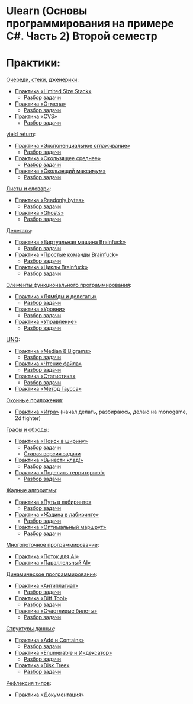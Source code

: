 #  Ulearn (Основы программирования на примере C#. Часть 2) Второй семестр

# Практики:

[Очереди, стеки, дженерики](https://ulearn.me/course/basicprogramming2/Steki_i_ocheredi_48016626-87ae-411d-ae97-f7a49e465dbc):
- [Практика «Limited Size Stack»](https://github.com/ve3xone/UlearnProjects/blob/main/2-semester/practices/LimitedSizeStack/LimitedSizeStack.cs)
    - [Разбор задачи](https://vk.com/@fuckingulearn-praktika-limited-size-stack)
- [Практика «Отмена»](https://github.com/ve3xone/UlearnProjects/blob/main/2-semester/practices/LimitedSizeStack/ListModel.cs)
    - [Разбор задачи](https://vk.com/@fuckingulearn-praktika-otmena2)
- [Практика «CVS»](https://github.com/ve3xone/UlearnProjects/blob/main/2-semester/practices/Clones/CloneVersionSystem.cs)
    - [Разбор задачи](https://vk.com/@fuckingulearn-praktika-cvs)

[yield return](https://ulearn.me/course/basicprogramming2/foreach_IEnumerable_i_IEnumerator_49c485c2-d2a7-4362-a473-5757719bd002):
- [Практика «Экспоненциальное сглаживание»](https://github.com/ve3xone/UlearnProjects/blob/main/2-semester/practices/Smooth/ExpSmoothingTask.cs)
    - [Разбор задачи](https://vk.com/@fuckingulearn-praktika-eksponencialnoe-sglazhivanie)
- [Практика «Скользящее среднее»](https://github.com/ve3xone/UlearnProjects/blob/main/2-semester/practices/Smooth/MovingAverageTask.cs)
    - [Разбор задачи](https://vk.com/@fuckingulearn-praktika-skolzyaschee-srednee)
- [Практика «Скользящий максимум»](https://github.com/ve3xone/UlearnProjects/blob/main/2-semester/practices/Smooth/MovingMaxTask.cs)
    - [Разбор задачи](https://vk.com/@fuckingulearn-praktika-skolzyaschii-maksimum)

[Листы и словари](https://ulearn.me/course/basicprogramming2/Listy_i_indeksatsiya_ff0b5f9b-eb8c-432d-8bab-4bfa9718469a):
- [Практика «Readonly bytes»](https://github.com/ve3xone/UlearnProjects/blob/main/2-semester/practices/readonly-bytes/ReadonlyBytes.cs)
    - [Разбор задачи](https://vk.com/@fuckingulearn-readonly-bytes)
- [Практика «Ghosts»](https://github.com/ve3xone/UlearnProjects/blob/main/2-semester/practices/ghost/GhostsTask.cs)
    - [Разбор задачи](https://vk.com/@fuckingulearn-praktika-ghosts)

[Делегаты](https://ulearn.me/course/basicprogramming2/Postanovka_problemy_139a55f6-8e6a-4178-bccc-a152a5eecea5):
- [Практика «Виртуальная машина Brainfuck»](https://github.com/ve3xone/UlearnProjects/blob/main/2-semester/practices/brainfuck/VirtualMachine.cs)
    - [Разбор задачи](https://vk.com/@fuckingulearn-virtualnaya-mashina-brainfuck)
- [Практика «Простые команды Brainfuck»](https://github.com/ve3xone/UlearnProjects/blob/main/2-semester/practices/brainfuck/BrainfuckBasicCommands.cs)
    - [Разбор задачи](https://vk.com/@fuckingulearn-prostye-komandy-brainfuck)
- [Практика «Циклы Brainfuck»](https://github.com/ve3xone/UlearnProjects/blob/main/2-semester/practices/brainfuck/BrainfuckLoopCommands.cs)
    - [Разбор задачи](https://vk.com/@fuckingulearn-praktika-cikly-brainfuck)

[Элементы функционального программирования](https://ulearn.me/course/basicprogramming2/91fef764-c971-480d-935a-28363c76888d):
- [Практика «Лямбды и делегаты»](https://github.com/ve3xone/UlearnProjects/blob/main/2-semester/practices/rocket/ForcesTask.cs)
    - [Разбор задачи](https://vk.com/@fuckingulearn-lyambdy-i-delegaty)
- [Практика «Уровни»](https://github.com/ve3xone/UlearnProjects/blob/main/2-semester/practices/rocket/LevelsTask.cs)
    - [Разбор задачи](https://vk.com/@fuckingulearn-praktika-urovni)
- [Практика «Управление»](https://github.com/ve3xone/UlearnProjects/blob/main/2-semester/practices/rocket/ControlTask.cs)
    - [Разбор задачи](https://vk.com/@fuckingulearn-praktika-upravlenie)

[LINQ](https://ulearn.me/course/basicprogramming2/Vvedenie_3446fab2-15df-4045-ab40-abc1f3dc87c8):
- [Практика «Median & Bigrams»](https://github.com/ve3xone/UlearnProjects/blob/main/2-semester/practices/linq-slideviews/ExtensionsTask.cs)
    - [Разбор задачи](https://vk.com/@fuckingulearn-praktika-median-bigrams)
- [Практика «Чтение файла»](https://github.com/ve3xone/UlearnProjects/blob/main/2-semester/practices/linq-slideviews/ParsingTask.cs)
    - [Разбор задачи](https://vk.com/@fuckingulearn-praktika-chtenie-faila)
- [Практика «Статистика»](https://github.com/ve3xone/UlearnProjects/blob/main/2-semester/practices/linq-slideviews/StatisticsTask.cs)
    - [Разбор задачи](https://vk.com/@fuckingulearn-praktika-statistika)
- [Практика «Метод Гаусса»](https://github.com/ve3xone/UlearnProjects/blob/main/2-semester/practices/GaussAlgorithm/Solver.cs)

[Оконные приложения](https://ulearn.me/course/basicprogramming2/Sobytiynaya_model__73d69c1f-e3ac-4568-9473-8b0d0a522225):
- [Практика «Игра»](https://github.com/ve3xone/BloodyPath) (начал делать, разбираюсь, делаю на monogame, 2d fighter)

[Графы и обходы](https://ulearn.me/course/basicprogramming2/Opredelenie_grafa_1525edc4-1193-48ea-8f9a-061647cd469e):
- [Практика «Поиск в ширину»](https://github.com/ve3xone/UlearnProjects/blob/main/2-semester/practices/Dungeon/BfsTask.cs)
    - [Разбор задачи](https://vk.com/@fuckingulearn-praktika-poisk-v-shirinu)
    - [Старая версия задачи](https://github.com/ve3xone/UlearnProjects/blob/main/2-semester/practices/Dungeon_old/BfsTask.cs)
- [Практика «Вынести клад!»](https://github.com/ve3xone/UlearnProjects/blob/main/2-semester/practices/Dungeon/DungeonTask.cs)
    - [Разбор задачи](https://vk.com/@fuckingulearn-praktika-vynesti-klad)
- [Практика «Поделить территорию!»](https://github.com/ve3xone/UlearnProjects/blob/main/2-semester/practices/Rivals/RivalsTask.cs)
    - [Разбор задачи](https://vk.com/@fuckingulearn-praktika-podelit-territoriu)

[Жадные алгоритмы](https://ulearn.me/course/basicprogramming2/Kombinatornye_zadachi_8661d8aa-fdc5-4185-8ba3-5651b18acd48):
- [Практика «Путь в лабиринте»](https://github.com/ve3xone/UlearnProjects/blob/main/2-semester/practices/Greedy/DijkstraPathFinder.cs)
    - [Разбор задачи](https://vk.com/@fuckingulearn-praktika-put-v-labirinte)
- [Практика «Жадина в лабиринте»](https://github.com/ve3xone/UlearnProjects/blob/main/2-semester/practices/Greedy/GreedyPathFinder.cs)
    - [Разбор задачи](https://vk.com/@fuckingulearn-praktika-zhadina-v-labirinte)
- [Практика «Оптимальный маршрут»](https://github.com/ve3xone/UlearnProjects/blob/main/2-semester/practices/Greedy/NotGreedyPathFinder.cs)
    - [Разбор задачи](https://vk.com/@fuckingulearn-praktika-optimalnyi-marshrut)

[Многопоточное программирование](https://ulearn.me/course/basicprogramming2/Tredy_domeny_i_protsessy_4dd557b3-7903-4ff4-932a-a95b4a7fb15f):
- [Практика «Поток для AI»](https://github.com/ve3xone/UlearnProjects/blob/main/2-semester/practices/rocket-bot/Channel.cs)
- [Практика «Параллельный AI»](https://github.com/ve3xone/UlearnProjects/blob/main/2-semester/practices/rocket-bot/Bot_Parallel.cs)

[Динамическое программирование](https://ulearn.me/course/basicprogramming2/6fb7616f-509b-4747-93d1-d9d80914c76b):
- [Практика «Антиплагиат»](https://github.com/ve3xone/UlearnProjects/blob/main/2-semester/practices/Antiplagiarism/LevenshteinCalculator.cs)
    - [Разбор задачи](https://vk.com/@fuckingulearn-praktika-antiplagiat)
- [Практика «Diff Tool»](https://github.com/ve3xone/UlearnProjects/blob/main/2-semester/practices/Antiplagiarism/LongestCommonSubsequenceCalculator.cs)
    - [Разбор задачи](https://vk.com/@fuckingulearn-praktika-diff-tool)
- [Практика «Счастливые билеты»](https://github.com/ve3xone/UlearnProjects/blob/main/2-semester/practices/Tickets/TicketsTask.cs)
    - [Разбор задачи](https://vk.com/@fuckingulearn-praktika-schastlivye-bilety)

[Структуры данных](https://ulearn.me/course/basicprogramming2/Ochered_s_prioritetami_0dd9a1e8-c370-493d-b384-94c62f04bf34):
- [Практика «Add и Contains»](https://github.com/ve3xone/UlearnProjects/blob/main/2-semester/practices/BinaryTrees/BinaryTree.cs)
    - [Разбор задачи](https://vk.com/@fuckingulearn-praktika-add-i-contains)
- [Практика «Enumerable и Индексатор»](https://github.com/ve3xone/UlearnProjects/blob/main/2-semester/practices/BinaryTrees/BinaryTree.cs)
    - [Разбор задачи](https://vk.com/@fuckingulearn-praktika-enumerable-i-indeksator)
- [Практика «Disk Tree»](https://github.com/ve3xone/UlearnProjects/blob/main/2-semester/practices/DiskTree/DiskTreeTask.cs)
    - [Разбор задачи](https://vk.com/@fuckingulearn-praktika-disk-tree)

[Рефлексия типов](https://ulearn.me/course/basicprogramming2/Refleksiya_Klass_Type_8386b127-ea69-465d-87ba-24e08df9f6d2):
- [Практика «Документация»](https://github.com/ve3xone/UlearnProjects/blob/main/2-semester/practices/Documentation/Specifier.cs)